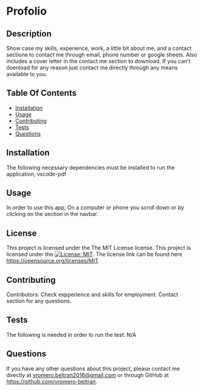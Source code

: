 # Profolio

  ## Description
  Show case my skills, experience, work, a little bit about me, and a contact sectione to contact me through email, phone number or google sheets. Also includes a cover letter in the contact me section to download. If you can't doenload for any reason just contact me directly through any means available to you.
  ## Table Of Contents
  - [Installation](#installation)
  - [Usage](#usage)
  - [Contributing](#contributing)
  - [Tests](#tests)
  - [Questions](#questions)
  ## Installation
  The following necessary dependencies must be installed to run the application, vscode-pdf
  ## Usage
  In order to use this app, On a computer or phone you scroll down or by clicking on the section in the navbar.
  ## License
  
  This project is licensed under the The MIT License license.
  This project is licensed under the [![License: MIT](https://img.shields.io/badge/License-MIT-yellow.svg)](https://opensource.org/licenses/MIT).
  The license link can be found here https://opensource.org/licenses/MIT.
  ## Contributing
  Contributors: Check expperience and skills for employment. Contact section for any questions.
  ## Tests
  The following is needed in order to run the test: N/A
  ## Questions
  If you have any other questions about this project, please contact me directly at vromero.beltran2016@gmail.com or through GitHub at https://github.com/vromero-beltran.